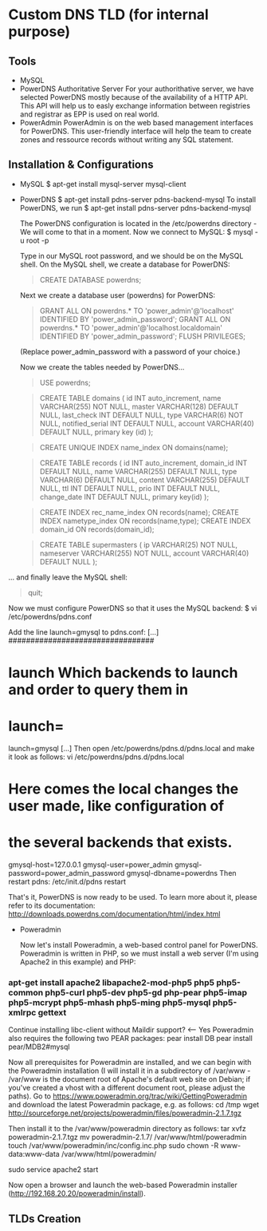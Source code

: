 # Custom DNS TLD (for internal purpose)

## Tools ##
* MySQL
* PowerDNS Authoritative Server 
For your authorithative server, we have selected PowerDNS mostly because of the availability of a HTTP API. This API will help us to easly exchange information between registries and registrar as EPP is used on real world.
* PowerAdmin
PowerAdmin is on the web based management interfaces for PowerDNS. This user-friendly interface will help the team to create zones and ressource records without writing any SQL statement.

## Installation & Configurations ##
* MySQL
    $ apt-get install mysql-server mysql-client
* PowerDNS
    $ apt-get install pdns-server pdns-backend-mysql
  To install PowerDNS, we run
    $ apt-get install pdns-server pdns-backend-mysql
    
  The PowerDNS configuration is located in the /etc/powerdns directory - We will come to that in a moment.
Now we connect to MySQL:
    $ mysql -u root -p

  Type in our MySQL root password, and we should be on the MySQL shell. On the MySQL shell, we create a database for PowerDNS:

    > CREATE DATABASE powerdns;

  Next we create a database user (powerdns) for PowerDNS:

    > GRANT ALL ON powerdns.* TO 'power_admin'@'localhost' IDENTIFIED BY 'power_admin_password';
    > GRANT ALL ON powerdns.* TO 'power_admin'@'localhost.localdomain' IDENTIFIED BY 'power_admin_password';
    > FLUSH PRIVILEGES;

  (Replace power_admin_password with a password of your choice.)

  Now we create the tables needed by PowerDNS...

  > USE powerdns;

  > CREATE TABLE domains (
id INT auto_increment,
name VARCHAR(255) NOT NULL,
master VARCHAR(128) DEFAULT NULL,
last_check INT DEFAULT NULL,
type VARCHAR(6) NOT NULL,
notified_serial INT DEFAULT NULL,
account VARCHAR(40) DEFAULT NULL,
primary key (id)
);

  > CREATE UNIQUE INDEX name_index ON domains(name);

  > CREATE TABLE records (
id INT auto_increment,
domain_id INT DEFAULT NULL,
name VARCHAR(255) DEFAULT NULL,
type VARCHAR(6) DEFAULT NULL,
content VARCHAR(255) DEFAULT NULL,
ttl INT DEFAULT NULL,
prio INT DEFAULT NULL,
change_date INT DEFAULT NULL,
primary key(id)
);

  > CREATE INDEX rec_name_index ON records(name);
  > CREATE INDEX nametype_index ON records(name,type);
  > CREATE INDEX domain_id ON records(domain_id);

  > CREATE TABLE supermasters (
ip VARCHAR(25) NOT NULL,
nameserver VARCHAR(255) NOT NULL,
account VARCHAR(40) DEFAULT NULL
);

... and finally leave the MySQL shell:
  > quit;

Now we must configure PowerDNS so that it uses the MySQL backend:
  $ vi /etc/powerdns/pdns.conf

Add the line launch=gmysql to pdns.conf:
[...]
#################################
# launch        Which backends to launch and order to query them in
#
# launch=
launch=gmysql
[...]
Then open /etc/powerdns/pdns.d/pdns.local and make it look as follows:
vi /etc/powerdns/pdns.d/pdns.local

# Here comes the local changes the user made, like configuration of
# the several backends that exists.

gmysql-host=127.0.0.1
gmysql-user=power_admin
gmysql-password=power_admin_password
gmysql-dbname=powerdns
Then restart pdns:
/etc/init.d/pdns restart

That's it, PowerDNS is now ready to be used. To learn more about it, please refer to its documentation: http://downloads.powerdns.com/documentation/html/index.html

* Poweradmin

  Now let's install Poweradmin, a web-based control panel for PowerDNS. Poweradmin is written in PHP, so we must install a web server (I'm using Apache2 in this example) and PHP:
### apt-get install apache2 libapache2-mod-php5 php5 php5-common php5-curl php5-dev php5-gd php-pear php5-imap php5-mcrypt php5-mhash php5-ming php5-mysql php5-xmlrpc gettext ###

Continue installing libc-client without Maildir support? <-- Yes
Poweradmin also requires the following two PEAR packages:
pear install DB
pear install pear/MDB2#mysql

Now all prerequisites for Poweradmin are installed, and we can begin with the Poweradmin installation (I will install it in a subdirectory of /var/www - /var/www is the document root of Apache's default web site on Debian; if you've created a vhost with a different document root, please adjust the paths).
Go to https://www.poweradmin.org/trac/wiki/GettingPoweradmin and download the latest Poweradmin package, e.g. as follows:
cd /tmp
wget http://sourceforge.net/projects/poweradmin/files/poweradmin-2.1.7.tgz

Then install it to the /var/www/poweradmin directory as follows:
tar xvfz poweradmin-2.1.7.tgz
mv poweradmin-2.1.7/ /var/www/html/poweradmin
touch /var/www/poweradmin/inc/config.inc.php
sudo chown -R www-data:www-data /var/www/html/poweradmin/

sudo service apache2 start


Now open a browser and launch the web-based Poweradmin installer (http://192.168.20.20/poweradmin/install).


## TLDs Creation ##

